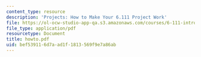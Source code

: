 ```yaml
---
content_type: resource
description: 'Projects: How to Make Your 6.111 Project Work'
file: https://ol-ocw-studio-app-qa.s3.amazonaws.com/courses/6-111-introductory-digital-systems-laboratory-fall-2002/bef539116d7aad1f1813569f9e7a86ab_howto.pdf
file_type: application/pdf
resourcetype: Document
title: howto.pdf
uid: bef53911-6d7a-ad1f-1813-569f9e7a86ab
---
```

